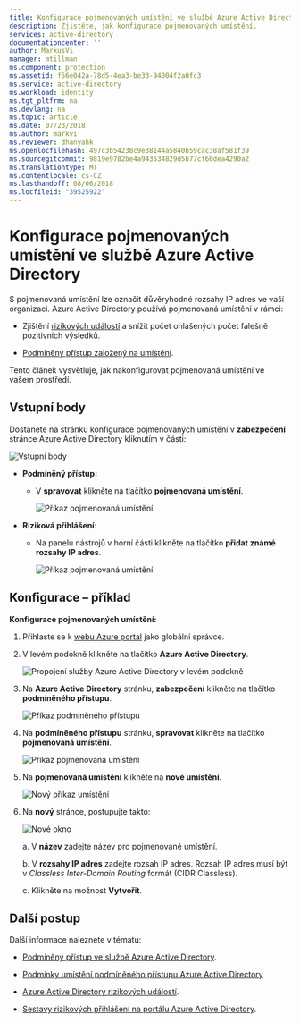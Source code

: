 ```yaml
---
title: Konfigurace pojmenovaných umístění ve službě Azure Active Directory | Dokumentace Microsoftu
description: Zjistěte, jak konfigurace pojmenovaných umístění.
services: active-directory
documentationcenter: ''
author: MarkusVi
manager: mtillman
ms.component: protection
ms.assetid: f56e042a-78d5-4ea3-be33-94004f2a0fc3
ms.service: active-directory
ms.workload: identity
ms.tgt_pltfrm: na
ms.devlang: na
ms.topic: article
ms.date: 07/23/2018
ms.author: markvi
ms.reviewer: dhanyahk
ms.openlocfilehash: 497c3b54238c9e38144a5840b59cac38af581f39
ms.sourcegitcommit: 9819e9782be4a943534829d5b77cf60dea4290a2
ms.translationtype: MT
ms.contentlocale: cs-CZ
ms.lasthandoff: 08/06/2018
ms.locfileid: "39525922"
---
```

# <a name="configure-named-locations-in-azure-active-directory"></a>Konfigurace pojmenovaných umístění ve službě Azure Active Directory

S pojmenovaná umístění lze označit důvěryhodné rozsahy IP adres ve vaší organizaci. Azure Active Directory používá pojmenovaná umístění v rámci:

- Zjištění [rizikových událostí](active-directory-reporting-risk-events.md) a snížit počet ohlášených počet falešně pozitivních výsledků.  

- [Podmíněný přístup založený na umístění](conditional-access/location-condition.md).


Tento článek vysvětluje, jak nakonfigurovat pojmenovaná umístění ve vašem prostředí.


## <a name="entry-points"></a>Vstupní body

Dostanete na stránku konfigurace pojmenovaných umístění v **zabezpečení** stránce Azure Active Directory kliknutím v části:

![Vstupní body](./media/active-directory-named-locations/34.png)

- **Podmíněný přístup:**

    - V **spravovat** klikněte na tlačítko **pojmenovaná umístění**.
    
        ![Příkaz pojmenovaná umístění](./media/active-directory-named-locations/06.png)

- **Riziková přihlášení:**

    - Na panelu nástrojů v horní části klikněte na tlačítko **přidat známé rozsahy IP adres**.

       ![Příkaz pojmenovaná umístění](./media/active-directory-named-locations/35.png)



## <a name="configuration-example"></a>Konfigurace – příklad

**Konfigurace pojmenovaných umístění:**

1. Přihlaste se k [webu Azure portal](https://portal.azure.com) jako globální správce.

2. V levém podokně klikněte na tlačítko **Azure Active Directory**.

    ![Propojení služby Azure Active Directory v levém podokně](./media/active-directory-named-locations/01.png)

3. Na **Azure Active Directory** stránku, **zabezpečení** klikněte na tlačítko **podmíněného přístupu**.

    ![Příkaz podmíněného přístupu](./media/active-directory-named-locations/05.png)


4. Na **podmíněného přístupu** stránku, **spravovat** klikněte na tlačítko **pojmenovaná umístění**.

    ![Příkaz pojmenovaná umístění](./media/active-directory-named-locations/06.png)


5. Na **pojmenovaná umístění** klikněte na **nové umístění**.

    ![Nový příkaz umístění](./media/active-directory-named-locations/07.png)


6. Na **nový** stránce, postupujte takto:

    ![Nové okno](./media/active-directory-named-locations/61.png)

    a. V **název** zadejte název pro pojmenované umístění.

    b. V **rozsahy IP adres** zadejte rozsah IP adres. Rozsah IP adres musí být v *Classless Inter-Domain Routing* formát (CIDR Classless).  

    c. Klikněte na možnost **Vytvořit**.



## <a name="next-steps"></a>Další postup

Další informace naleznete v tématu:

- [Podmíněný přístup ve službě Azure Active Directory](active-directory-conditional-access-azure-portal.md).

- [Podmínky umístění podmíněného přístupu Azure Active Directory](conditional-access/location-condition.md)

- [Azure Active Directory rizikových událostí](active-directory-reporting-risk-events.md).

- [Sestavy rizikových přihlášení na portálu Azure Active Directory](active-directory-reporting-security-risky-sign-ins.md).  

